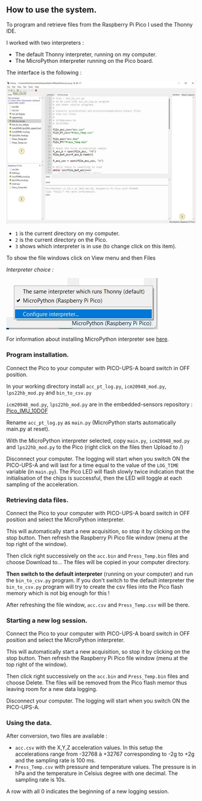## How to use the system.

To program and retrieve files from the Raspberry Pi Pico I used the Thonny IDE.

I worked with two interpreters : 

- The default Thonny interpreter, running on my computer.
- The MicroPython interpreter running on the Pico board.

The interface is the following :

![](Thonny_ide.jpg)

- `1` is the current directory on my computer.
- `2` is the current directory on the Pico.
- `3` shows which interpreter is in use (to change click on this item).

To show the file windows click on View menu and then Files

*Interpreter choice :*

![](choose_int.jpg)

For information about installing MicroPython interpreter see [here](https://www.raspberrypi.com/documentation/microcontrollers/micropython.html).

### Program installation.

Connect the Pico to your computer with PICO-UPS-A board switch in OFF position.

In your working directory install `acc_pt_log.py`, `icm20948_mod.py`, `lps22hb_mod.py` and `bin_to_csv.py`

`icm20948_mod.py`, `lps22hb_mod.py` are in the embedded-sensors repository : [Pico_IMU_10DOF](https://github.com/pcamus/embedded-sensors/tree/main/Pico_IMU_10DOF/my_IMU_code)

Rename `acc_pt_log.py` as `main.py` (MicroPython starts automatically main.py at reset).

With the MicroPython interpreter selected, copy `main.py`, `icm20948_mod.py` and `lps22hb_mod.py` to the Pico (right click on the files then Upload to /)

Disconnect your computer. The logging will start when you switch ON the PICO-UPS-A and will last for a time equal to the value of the `LOG_TIME` variable (in `main.py`). The Pico LED will flash slowly twice indication that the initialisation of the chips is successful, then the LED will toggle at each sampling of the acceleration.

### Retrieving data files.

Connect the Pico to your computer with PICO-UPS-A board switch in OFF position and select the MicroPython interpreter.

This will automatically start a new acquisition, so stop it by clicking on the stop button. Then refresh the Raspberry Pi Pico file window (menu at the top right of the window).

Then click right successively on the `acc.bin` and `Press_Temp.bin` files and choose Download to... The files will be copied in your computer directory.

**Then switch to the default interpreter** (running on your computer) and run the `bin_to_csv.py` program. If you don't switch to the default interpreter the `bin_to_csv.py` program will try to create the csv files into the Pico flash memory which is not big enough for this !

After refreshing the file window, `acc.csv` and `Press_Temp.csv` will be there.

### Starting a new log session.

Connect the Pico to your computer with PICO-UPS-A board switch in OFF position and select the MicroPython interpreter.

This will automatically start a new acquisition, so stop it by clicking on the stop button. Then refresh the Raspberry Pi Pico file window (menu at the top right of the window).

Then click right successively on the `acc.bin` and `Press_Temp.bin` files and choose Delete. The files will be removed from the Pico flash memor thus leaving room for a new data logging.

Disconnect your computer. The logging will start when you switch ON the PICO-UPS-A.

### Using the data.

After conversion, two files are available : 

- `acc.csv` with the X,Y,Z acceleration values. In this setup the accelerations range from -32768 à +32767 corresponding to -2g to +2g and the sampling rate is 100 ms.
- `Press_Temp.csv` with pressure and temperature values. The pressure is in hPa and the temperature in Celsius degree with one decimal. The sampling rate is 10s.

A row with all 0 indicates the beginning of a new logging session.
